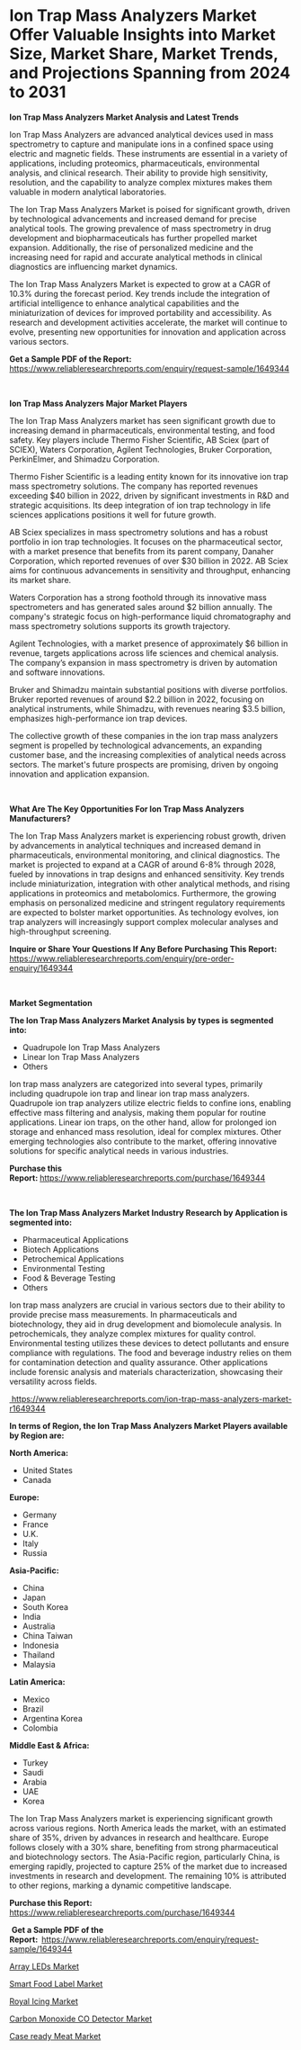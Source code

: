 <p><h1>Ion Trap Mass Analyzers Market Offer Valuable Insights into Market Size, Market Share, Market Trends, and Projections Spanning from 2024 to 2031</h1></p><p><strong>Ion Trap Mass Analyzers Market Analysis and Latest Trends</strong></p>
<p><p>Ion Trap Mass Analyzers are advanced analytical devices used in mass spectrometry to capture and manipulate ions in a confined space using electric and magnetic fields. These instruments are essential in a variety of applications, including proteomics, pharmaceuticals, environmental analysis, and clinical research. Their ability to provide high sensitivity, resolution, and the capability to analyze complex mixtures makes them valuable in modern analytical laboratories.</p><p>The Ion Trap Mass Analyzers Market is poised for significant growth, driven by technological advancements and increased demand for precise analytical tools. The growing prevalence of mass spectrometry in drug development and biopharmaceuticals has further propelled market expansion. Additionally, the rise of personalized medicine and the increasing need for rapid and accurate analytical methods in clinical diagnostics are influencing market dynamics.</p><p>The Ion Trap Mass Analyzers Market is expected to grow at a CAGR of 10.3% during the forecast period. Key trends include the integration of artificial intelligence to enhance analytical capabilities and the miniaturization of devices for improved portability and accessibility. As research and development activities accelerate, the market will continue to evolve, presenting new opportunities for innovation and application across various sectors.</p></p>
<p><strong>Get a Sample PDF of the Report:&nbsp;</strong> <a href="https://www.reliableresearchreports.com/enquiry/request-sample/1649344?utm_campaign=1635&utm_medium=2&utm_source=Github&utm_content=ia&utm_term=19102024&utm_id=ion-trap-mass-analyzers">https://www.reliableresearchreports.com/enquiry/request-sample/1649344</a></p>
<p>&nbsp;</p>
<p><strong>Ion Trap Mass Analyzers Major Market Players</strong></p>
<p><p>The Ion Trap Mass Analyzers market has seen significant growth due to increasing demand in pharmaceuticals, environmental testing, and food safety. Key players include Thermo Fisher Scientific, AB Sciex (part of SCIEX), Waters Corporation, Agilent Technologies, Bruker Corporation, PerkinElmer, and Shimadzu Corporation.</p><p>Thermo Fisher Scientific is a leading entity known for its innovative ion trap mass spectrometry solutions. The company has reported revenues exceeding $40 billion in 2022, driven by significant investments in R&D and strategic acquisitions. Its deep integration of ion trap technology in life sciences applications positions it well for future growth.</p><p>AB Sciex specializes in mass spectrometry solutions and has a robust portfolio in ion trap technologies. It focuses on the pharmaceutical sector, with a market presence that benefits from its parent company, Danaher Corporation, which reported revenues of over $30 billion in 2022. AB Sciex aims for continuous advancements in sensitivity and throughput, enhancing its market share.</p><p>Waters Corporation has a strong foothold through its innovative mass spectrometers and has generated sales around $2 billion annually. The company's strategic focus on high-performance liquid chromatography and mass spectrometry solutions supports its growth trajectory. </p><p>Agilent Technologies, with a market presence of approximately $6 billion in revenue, targets applications across life sciences and chemical analysis. The company’s expansion in mass spectrometry is driven by automation and software innovations.</p><p>Bruker and Shimadzu maintain substantial positions with diverse portfolios. Bruker reported revenues of around $2.2 billion in 2022, focusing on analytical instruments, while Shimadzu, with revenues nearing $3.5 billion, emphasizes high-performance ion trap devices.</p><p>The collective growth of these companies in the ion trap mass analyzers segment is propelled by technological advancements, an expanding customer base, and the increasing complexities of analytical needs across sectors. The market's future prospects are promising, driven by ongoing innovation and application expansion.</p></p>
<p>&nbsp;</p>
<p><strong>What Are The Key Opportunities For Ion Trap Mass Analyzers Manufacturers?</strong></p>
<p><p>The Ion Trap Mass Analyzers market is experiencing robust growth, driven by advancements in analytical techniques and increased demand in pharmaceuticals, environmental monitoring, and clinical diagnostics. The market is projected to expand at a CAGR of around 6-8% through 2028, fueled by innovations in trap designs and enhanced sensitivity. Key trends include miniaturization, integration with other analytical methods, and rising applications in proteomics and metabolomics. Furthermore, the growing emphasis on personalized medicine and stringent regulatory requirements are expected to bolster market opportunities. As technology evolves, ion trap analyzers will increasingly support complex molecular analyses and high-throughput screening.</p></p>
<p><strong>Inquire or Share Your Questions If Any Before Purchasing This Report:</strong> <a href="https://www.reliableresearchreports.com/enquiry/pre-order-enquiry/1649344?utm_campaign=1635&utm_medium=2&utm_source=Github&utm_content=ia&utm_term=19102024&utm_id=ion-trap-mass-analyzers">https://www.reliableresearchreports.com/enquiry/pre-order-enquiry/1649344</a></p>
<p>&nbsp;</p>
<p><strong>Market Segmentation</strong></p>
<p><strong>The Ion Trap Mass Analyzers Market Analysis by types is segmented into:</strong></p>
<p><ul><li>Quadrupole Ion Trap Mass Analyzers</li><li>Linear Ion Trap Mass Analyzers</li><li>Others</li></ul></p>
<p><p>Ion trap mass analyzers are categorized into several types, primarily including quadrupole ion trap and linear ion trap mass analyzers. Quadrupole ion trap analyzers utilize electric fields to confine ions, enabling effective mass filtering and analysis, making them popular for routine applications. Linear ion traps, on the other hand, allow for prolonged ion storage and enhanced mass resolution, ideal for complex mixtures. Other emerging technologies also contribute to the market, offering innovative solutions for specific analytical needs in various industries.</p></p>
<p><strong>Purchase this Report:&nbsp;</strong><a href="https://www.reliableresearchreports.com/purchase/1649344?utm_campaign=1635&utm_medium=2&utm_source=Github&utm_content=ia&utm_term=19102024&utm_id=ion-trap-mass-analyzers">https://www.reliableresearchreports.com/purchase/1649344</a></p>
<p>&nbsp;</p>
<p><strong>The Ion Trap Mass Analyzers Market Industry Research by Application is segmented into:</strong></p>
<p><ul><li>Pharmaceutical Applications</li><li>Biotech Applications</li><li>Petrochemical Applications</li><li>Environmental Testing</li><li>Food & Beverage Testing</li><li>Others</li></ul></p>
<p><p>Ion trap mass analyzers are crucial in various sectors due to their ability to provide precise mass measurements. In pharmaceuticals and biotechnology, they aid in drug development and biomolecule analysis. In petrochemicals, they analyze complex mixtures for quality control. Environmental testing utilizes these devices to detect pollutants and ensure compliance with regulations. The food and beverage industry relies on them for contamination detection and quality assurance. Other applications include forensic analysis and materials characterization, showcasing their versatility across fields.</p></p>
<p><a href="https://www.reliableresearchreports.com/ion-trap-mass-analyzers-market-r1649344?utm_campaign=1635&utm_medium=2&utm_source=Github&utm_content=ia&utm_term=19102024&utm_id=ion-trap-mass-analyzers">&nbsp;https://www.reliableresearchreports.com/ion-trap-mass-analyzers-market-r1649344</a></p>
<p><strong>In terms of Region, the Ion Trap Mass Analyzers Market Players available by Region are:</strong></p>
<p>
    <p> <strong> North America: </strong>
        <ul>
            <li>United States</li>
            <li>Canada</li>
        </ul>
        </p> 
    <p> <strong> Europe: </strong>
        <ul>
            <li>Germany</li>
            <li>France</li>
            <li>U.K.</li>
            <li>Italy</li>
            <li>Russia</li>
        </ul>
        </p> 
    <p> <strong> Asia-Pacific: </strong>
        <ul>
            <li>China</li>
            <li>Japan</li>
            <li>South Korea</li>
            <li>India</li>
            <li>Australia</li>
            <li>China Taiwan</li>
            <li>Indonesia</li>
            <li>Thailand</li>
            <li>Malaysia</li>
        </ul>
        </p> 
    <p> <strong> Latin America: </strong>
        <ul>
            <li>Mexico</li>
            <li>Brazil</li>
            <li>Argentina Korea</li>
            <li>Colombia</li>
        </ul>
        </p> 
    <p> <strong> Middle East & Africa: </strong>
        <ul>
            <li>Turkey</li>
            <li>Saudi</li>
            <li>Arabia</li>
            <li>UAE</li>
            <li>Korea</li>
        </ul>
    </p>
    </p>
<p><p>The Ion Trap Mass Analyzers market is experiencing significant growth across various regions. North America leads the market, with an estimated share of 35%, driven by advances in research and healthcare. Europe follows closely with a 30% share, benefiting from strong pharmaceutical and biotechnology sectors. The Asia-Pacific region, particularly China, is emerging rapidly, projected to capture 25% of the market due to increased investments in research and development. The remaining 10% is attributed to other regions, marking a dynamic competitive landscape.</p></p>
<p><strong>Purchase this Report: </strong><a href="https://www.reliableresearchreports.com/purchase/1649344?utm_campaign=1635&utm_medium=2&utm_source=Github&utm_content=ia&utm_term=19102024&utm_id=ion-trap-mass-analyzers">https://www.reliableresearchreports.com/purchase/1649344</a></p>
<p>&nbsp;<strong>Get a Sample PDF of the Report:&nbsp;&nbsp;</strong><a href="https://www.reliableresearchreports.com/enquiry/request-sample/1649344?utm_campaign=1635&utm_medium=2&utm_source=Github&utm_content=ia&utm_term=19102024&utm_id=ion-trap-mass-analyzers">https://www.reliableresearchreports.com/enquiry/request-sample/1649344</a></p>
<p><strong></strong></p>
<p><p><a href="https://www.linkedin.com/pulse/array-leds-market-global-regional-analysis-2024-2031-zakupka-h97ue?utm_campaign=1635&utm_medium=2&utm_source=Github&utm_content=ia&utm_term=19102024&utm_id=ion-trap-mass-analyzers">Array LEDs Market</a></p><p><a href="https://www.linkedin.com/pulse/decoding-smart-food-label-market-signals-growth-algorithms-urm4e?utm_campaign=1635&utm_medium=2&utm_source=Github&utm_content=ia&utm_term=19102024&utm_id=ion-trap-mass-analyzers">Smart Food Label Market</a></p><p><a href="https://www.linkedin.com/pulse/royal-icing-market-size-share-analysis-growth-trends-unyuc?utm_campaign=1635&utm_medium=2&utm_source=Github&utm_content=ia&utm_term=19102024&utm_id=ion-trap-mass-analyzers">Royal Icing Market</a></p><p><a href="https://www.linkedin.com/pulse/carbon-monoxide-co-detector-industry-sector-market-dynamics-future-ggspe?utm_campaign=1635&utm_medium=2&utm_source=Github&utm_content=ia&utm_term=19102024&utm_id=ion-trap-mass-analyzers">Carbon Monoxide CO Detector Market</a></p><p><a href="https://www.linkedin.com/pulse/surfing-case-ready-meat-wave-riding-market-currents-fpymc?utm_campaign=1635&utm_medium=2&utm_source=Github&utm_content=ia&utm_term=19102024&utm_id=ion-trap-mass-analyzers">Case ready Meat Market</a></p></p>